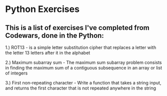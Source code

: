 # Python Exercises
This is a list of exercises I've completed from Codewars, done in the Python: 
-----------------------------------------------------------

1.) ROT13 - is a simple letter substitution cipher that replaces a letter with the letter 13 letters after it in the alphabet

2.) Maximum subarray sum - The maximum sum subarray problem consists in finding the maximum sum of a contiguous subsequence in an array or list of integers

3.) First non-repeating character - Write a function that takes a string input, and returns the first character that is not repeated anywhere in the string

